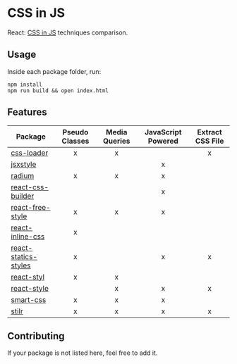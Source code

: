 # CSS in JS
React: [CSS in JS](https://speakerdeck.com/vjeux/react-css-in-js) techniques comparison.

## Usage
Inside each package folder, run:

```
npm install
npm run build && open index.html
```

## Features
| Package | Pseudo Classes | Media Queries | JavaScript Powered | Extract CSS File |
|---------|:--------------:|:-------------:|:------------------:|:----------------:|
| [css-loader](https://github.com/webpack/css-loader) | x | x | | x |
| [jsxstyle](https://github.com/petehunt/jsxstyle) | | | x | |
| [radium](https://github.com/FormidableLabs/radium) | x | x | x | |
| [react-css-builder](https://github.com/jhudson8/react-css-builder) | | | x | |
| [react-free-style](https://github.com/blakeembrey/react-free-style) | x | x | x | |
| [react-inline-css](https://github.com/RickWong/react-inline-css) | x | | | |
| [react-statics-styles](https://github.com/elierotenberg/react-statics-styles) | x | | x | x |
| [react-styl](https://github.com/nick/react-styl) | x | x | | |
| [react-style](https://github.com/js-next/react-style) | | x | x | x |
| [smart-css](https://github.com/hackhat/smart-css) | x | x | x | |
| [stilr](https://github.com/chriskjaer/stilr) | x | x | x | x |

## Contributing
If your package is not listed here, feel free to add it.
